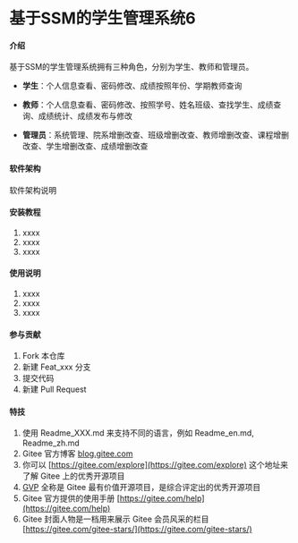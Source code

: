 # 基于SSM的学生管理系统6

#### 介绍
基于SSM的学生管理系统拥有三种角色，分别为学生、教师和管理员。

- **学生**：个人信息查看、密码修改、成绩按照年份、学期教师查询

- **教师**：个人信息查看、密码修改、按照学号、姓名班级、查找学生、成绩查询、成绩统计、成绩发布与修改

- **管理员**：系统管理、院系增删改查、班级增删改查、教师增删改查、课程增删改查、学生增删改查、成绩增删改查

#### 软件架构
软件架构说明


#### 安装教程

1.  xxxx
2.  xxxx
3.  xxxx

#### 使用说明

1.  xxxx
2.  xxxx
3.  xxxx

#### 参与贡献

1.  Fork 本仓库
2.  新建 Feat_xxx 分支
3.  提交代码
4.  新建 Pull Request


#### 特技

1.  使用 Readme\_XXX.md 来支持不同的语言，例如 Readme\_en.md, Readme\_zh.md
2.  Gitee 官方博客 [blog.gitee.com](https://blog.gitee.com)
3.  你可以 [https://gitee.com/explore](https://gitee.com/explore) 这个地址来了解 Gitee 上的优秀开源项目
4.  [GVP](https://gitee.com/gvp) 全称是 Gitee 最有价值开源项目，是综合评定出的优秀开源项目
5.  Gitee 官方提供的使用手册 [https://gitee.com/help](https://gitee.com/help)
6.  Gitee 封面人物是一档用来展示 Gitee 会员风采的栏目 [https://gitee.com/gitee-stars/](https://gitee.com/gitee-stars/)
